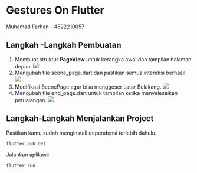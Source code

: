 # Gestures On Flutter

Muhamad Farhan - 4522210057

## Langkah -Langkah Pembuatan

1. Membuat struktur **PageView** untuk kerangka awal dan tampilan halaman depan.
   <img src="screenshots/title page.png">
2. Mengubah file scene_page.dart dan pastikan semua interaksi berhasil.
   <img src="screenshots/scene page 1.png">
3. Modifikasi ScenePage agar bisa menggeser Latar Belakang.
   <img src="screenshots/scene page 2.png">
4. Mengubah file end_page.dart untuk tampilan ketika menyelesaikan petualangan.
   <img src="screenshots/end page.png">


## Langkah-Langkah Menjalankan Project
Pastikan kamu sudah menginstall dependensi terlebih dahulu:

```bash
flutter pub get
```

Jalankan aplikasi:

```bash
flutter run
```
